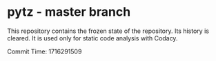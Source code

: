 # pytz - master branch

This repository contains the frozen state of the repository.
Its history is cleared. It is used only for static code
analysis with Codacy.

Commit Time: 1716291509